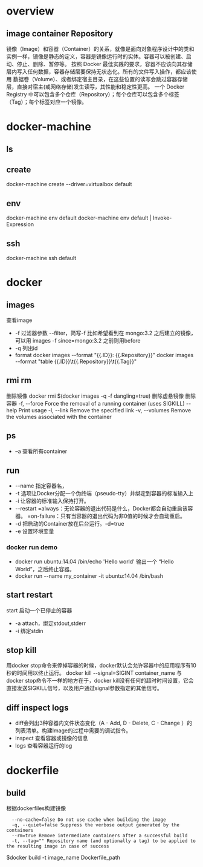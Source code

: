 # overview
## image container Repository
镜像（Image）和容器（Container）的关系，就像是面向对象程序设计中的类和实例一样，镜像是静态的定义，容器是镜像运行时的实体。容器可以被创建、启动、停止、删除、暂停等。
按照 Docker 最佳实践的要求，容器不应该向其存储层内写入任何数据，容器存储层要保持无状态化。所有的文件写入操作，都应该使用 数据卷（Volume）、或者绑定宿主目录，在这些位置的读写会跳过容器存储层，直接对宿主(或网络存储)发生读写，其性能和稳定性更高。
一个 Docker Registry 中可以包含多个仓库（Repository）；每个仓库可以包含多个标签（Tag）；每个标签对应一个镜像。

# docker-machine
## ls
## create
docker-machine create --driver=virtualbox default
## env
docker-machine env default
docker-machine env default | Invoke-Expression
## ssh
docker-machine ssh default

# docker
## images
查看image
* -f
过滤器参数 --filter，简写-f
比如希望看到在 mongo:3.2 之后建立的镜像，可以用 images -f since=mongo:3.2 之前则用before
* -q 列出id
* format docker images --format "{{.ID}}: {{.Repository}}"
docker images --format "table {{.ID}}\t{{.Repository}}\t{{.Tag}}"

## rmi rm
删除镜像
docker rmi $(docker images -q -f dangling=true) 删除虚悬镜像
删除容器
-f, --force     Force the removal of a running container (uses SIGKILL)
  --help      Print usage
-l, --link      Remove the specified link
-v, --volumes   Remove the volumes associated with the container

## ps 
* –a 查看所有container

## run
* --name 指定容器名，
* -t 选项让Docker分配一个伪终端（pseudo-tty）并绑定到容器的标准输入上
* -i 让容器的标准输入保持打开。
* --restart
=always：无论容器的退出代码是什么，Docker都会自动重启该容器。
=on-failure：只有当容器的退出代码为非0值的时候才会自动重启。
* -d 把启动的Container放在后台运行。-d=true
* -e 设置环境变量

### docker run demo
* docker run ubuntu:14.04 /bin/echo 'Hello world'
输出一个 “Hello World”，之后终止容器。
* docker run --name my_container -it ubuntu:14.04 /bin/bash

## start restart
start 启动一个已停止的容器
* -a attach，绑定stdout,stderr
* -i 绑定stdin

## stop kill
用docker stop命令来停掉容器的时候，docker默认会允许容器中的应用程序有10秒的时间用以终止运行。
docker kill --signal=SIGINT container_name
与docker stop命令不一样的地方在于，docker kill没有任何的超时时间设置，它会直接发送SIGKILL信号，以及用户通过signal参数指定的其他信号。

## diff inspect logs
* diff会列出3种容器内文件状态变化（A - Add, D - Delete, C - Change ）的列表清单。构建Image的过程中需要的调试指令。
* inspect 查看容器或镜像的信息
* logs 查看容器运行的log


# dockerfile
## build
根据dockerfiles构建镜像

      --no-cache=false Do not use cache when building the image  
      -q, --quiet=false Suppress the verbose output generated by the containers  
      --rm=true Remove intermediate containers after a successful build  
      -t, --tag="" Repository name (and optionally a tag) to be applied to the resulting image in case of success  
$docker build -t image_name Dockerfile_path








